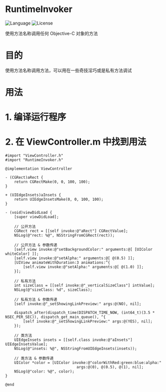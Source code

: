 # RuntimeInvoker
![Language](https://img.shields.io/badge/language-objc-orange.svg)
![License](https://img.shields.io/badge/license-MIT-blue.svg)

使用方法名称调用任何 Objective-C 对象的方法

# 目的
使用方法名称调用方法，可以用在一些奇技淫巧或是私有方法调试

# 用法

# 1. 编译运行程序
# 2. 在 ViewController.m 中找到用法
```objc
#import "ViewController.h"
#import "RuntimeInvoker.h"

@implementation ViewController

- (CGRect)aRect {
    return CGRectMake(0, 0, 100, 100);
}

+ (UIEdgeInsets)aInsets {
    return UIEdgeInsetsMake(0, 0, 100, 100);
}

- (void)viewDidLoad {
    [super viewDidLoad];
    
    // 公开方法
    CGRect rect = [[self invoke:@"aRect"] CGRectValue];
    NSLog(@"rect: %@", NSStringFromCGRect(rect));
    
    // 公开方法 & 参数传递
    [self.view invoke:@"setBackgroundColor:" arguments:@[ [UIColor whiteColor] ]];
    [self.view invoke:@"setAlpha:" arguments:@[ @(0.5) ]];
    [UIView animateWithDuration:3 animations:^{
        [self.view invoke:@"setAlpha:" arguments:@[ @(1.0) ]];
    }];
    
    // 私有方法
    int sizeClass = [[self invoke:@"_verticalSizeClass"] intValue];
    NSLog(@"sizeClass: %d", sizeClass);
    
    // 私有方法 & 参数传递
    [self invoke:@"_setShowingLinkPreview:" args:@(NO), nil];
    
    dispatch_after(dispatch_time(DISPATCH_TIME_NOW, (int64_t)(3.5 * NSEC_PER_SEC)), dispatch_get_main_queue(), ^{
        [self invoke:@"_setShowingLinkPreview:" args:@(YES), nil];
    });
    
    // 类方法
    UIEdgeInsets insets = [[self.class invoke:@"aInsets"] UIEdgeInsetsValue];
    NSLog(@"insets: %@", NSStringFromUIEdgeInsets(insets));
    
    // 类方法 & 参数传递
    UIColor *color = [UIColor invoke:@"colorWithRed:green:blue:alpha:"
                                args:@(0), @(0.5), @(1), nil];
    NSLog(@"color: %@", color);
}

@end
```
